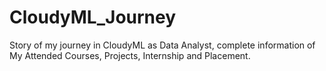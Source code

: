 # CloudyML_Journey
Story of my journey in CloudyML as Data Analyst, complete information of My Attended Courses, Projects, Internship and Placement.
